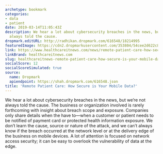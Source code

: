 ```yaml
---
archetype: bookmark
categories:
- data
- patient
date: 2019-03-14T11:05:43Z
description: We hear a lot about cybersecurity breaches in the news, but we’re not
  always told the cause.
dropmark.editURL: http://radhikan.dropmark.com/616548/18214995
featuredImage: https://cdn2.dropmarkusercontent.com/353804/54cee2d622c83317602dae2c4bd139b11d95d17007161a435b6bd60c42adfb8e/thumbnail/DrTexting.jpg?Expires=1557430063&Signature=EdkMYqmK2FTvt8fo4XueEwItlOFNdM6WuA5OoSkmXEAYHgWmnFwc2q~42N1GYnPQ-rhoZNFQbE9Qzjyyjc9DS4yDySlKIdyuN756rqgiYU91XPP2IhYUNX4qa-513Rhdl0axe8zlQ-Eu1tPF-yJ9sl680LI02sFs5U7EtbtiXYAyb2BZEk3zMxJep-aMXAzdDrAxTPSPw6tN4JDkP9hAW6iP6Embljh81T~VPUXjKsL4RpuSaUK0LmHYvHHGtS1eyyTij1OW2ujtPwapAHkrnQZGEm35zPqtg0X6GEZP69owq~28jvJCLtAHuFXYjyRAix4tIda74MTCeaNongSPbQ__&Key-Pair-Id=APKAITQYWVEN757ZA4KQ
link: https://www.healthcareitnews.com/news/remote-patient-care-how-secure-your-mobile-data
linkBrand: healthcareitnews.com
slug: healthcareitnews-remote-patient-care-how-secure-is-your-mobile-data
socialScore: 12
socialScoreSimulated: true
source:
  name: Dropmark
  apiendpoint: https://shah.dropmark.com/616548.json
title: 'Remote Patient Care: How Secure is Your Mobile Data?'
---
```

We hear a lot about cybersecurity breaches in the news, but we’re not always told the cause. The business or organization involved is rarely forthcoming with insight about breach scope and exposure. Companies only share details when the have to—when a customer or patient needs to be notified of payment card or protected health information exposure. We don’t learn the cause, source or nature of the attack, and we can’t always know if the breach occurred at the network level or at the delivery edge of the business on mobile devices. A lot of attention is focused on network access security; it can be easy to overlook the vulnerability of data at the edge.

